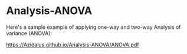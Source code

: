 # Analysis-ANOVA
Here's a sample example of applying one-way and two-way Analysis of variance (ANOVA): 

https://Azidalus.github.io/Analysis-ANOVA/ANOVA.pdf
